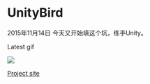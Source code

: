 UnityBird
=========

2015年11月14日
今天又开始填这个坑，练手Unity。

Latest gif

<img src="https://cloud.githubusercontent.com/assets/1802419/3210677/ac3aee54-eed9-11e3-8e2d-b1ff58c36b17.gif">

<a href="https://github.com/crosslife/UnityBird">Project site</a>
